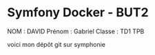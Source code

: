 # Symfony Docker - BUT2 
NOM : DAVID
Prénom : Gabriel
Classe : TD1 TPB

voici mon dépôt git sur symphonie